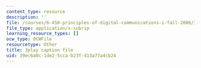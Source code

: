 ```yaml
---
content_type: resource
description: ''
file: /courses/6-450-principles-of-digital-communications-i-fall-2006/39ec6a0c1de25ccab23f413a77a4cb24_503wzjz8czs.vtt
file_type: application/x-subrip
learning_resource_types: []
ocw_type: OCWFile
resourcetype: Other
title: 3play caption file
uid: 39ec6a0c-1de2-5cca-b23f-413a77a4cb24
---
```

